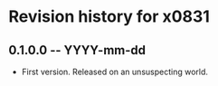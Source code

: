 # Revision history for x0831

## 0.1.0.0 -- YYYY-mm-dd

* First version. Released on an unsuspecting world.
